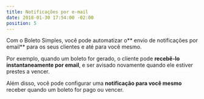 ```yaml
---
title: Notificações por e-mail
date: 2018-01-30 17:54:00 -02:00
position: 5
---
```


Com o Boleto Simples, você pode automatizar o** envio de notificações por email** para os seus clientes e até para você mesmo.

Por exemplo, quando um boleto for gerado, o cliente pode **recebê-lo instantaneamente por email**, e ser avisado novamente quando ele estiver prestes a vencer.

Além disso, você pode configurar uma **notificação para você mesmo** receber quando um boleto for pago ou vencer.